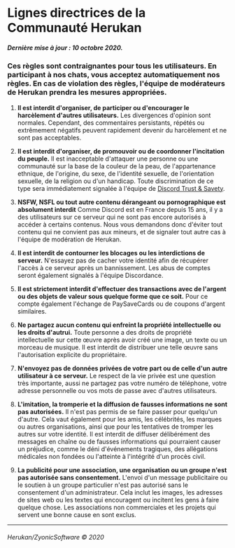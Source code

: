 # **Lignes directrices de la Communauté Herukan**

##### **Dernière mise à jour : 10 octobre 2020.**

### Ces règles sont contraignantes pour tous les utilisateurs. En participant à nos chats, vous acceptez automatiquement nos règles. En cas de violation des règles, l'équipe de modérateurs de Herukan prendra les mesures appropriées.

1. **Il est interdit d'organiser, de participer ou d'encourager le harcèlement d'autres utilisateurs.**
Les divergences d'opinion sont normales. Cependant, des commentaires persistants, répétés ou extrêmement négatifs peuvent rapidement devenir du harcèlement et ne sont pas acceptables.

2. **Il est interdit d'organiser, de promouvoir ou de coordonner l'incitation du peuple.**
Il est inacceptable d'attaquer une personne ou une communauté sur la base de la couleur de la peau, de l'appartenance ethnique, de l'origine, du sexe, de l'identité sexuelle, de l'orientation sexuelle, de la religion ou d'un handicap. Toute discrimination de ce type sera immédiatement signalée à l'équipe de [Discord Trust & Savety](https://support.discord.com/hc/en-us/requests/new?ticket_form_id=360000029731).

3. **NSFW, NSFL ou tout autre contenu dérangeant ou pornographique est absolument interdit**
Comme Discord est en France depuis 15 ans, il y a des utilisateurs sur ce serveur qui ne sont pas encore autorisés à accéder à certains contenus. Nous vous demandons donc d'éviter tout contenu qui ne convient pas aux mineurs, et de signaler tout autre cas à l'équipe de modération de Herukan.

4. **Il est interdit de contourner les blocages ou les interdictions de serveur.**
N'essayez pas de cacher votre identité afin de récupérer l'accès à ce serveur après un bannissement. Les abus de comptes seront également signalés à l'équipe Discordance.

5. **Il est strictement interdit d'effectuer des transactions avec de l'argent ou des objets de valeur sous quelque forme que ce soit.**
Pour ce compte également l'échange de PaySaveCards ou de coupons d'argent similaires.

6. **Ne partagez aucun contenu qui enfreint la propriété intellectuelle ou les droits d'autrui.**
Toute personne a des droits de propriété intellectuelle sur cette œuvre après avoir créé une image, un texte ou un morceau de musique. Il est interdit de distribuer une telle œuvre sans l'autorisation explicite du propriétaire.

7. **N'envoyez pas de données privées de votre part ou de celle d'un autre utilisateur à ce serveur.**
Le respect de la vie privée est une question très importante, aussi ne partagez pas votre numéro de téléphone, votre adresse personnelle ou vos mots de passe avec d'autres utilisateurs.

8. **L'imitation, la tromperie et la diffusion de fausses informations ne sont pas autorisées.**
Il n'est pas permis de se faire passer pour quelqu'un d'autre. Cela vaut également pour les amis, les célébrités, les marques ou autres organisations, ainsi que pour les tentatives de tromper les autres sur votre identité. Il est interdit de diffuser délibérément des messages en chaîne ou de fausses informations qui pourraient causer un préjudice, comme le déni d'événements tragiques, des allégations médicales non fondées ou l'atteinte à l'intégrité d'un procès civil.

9. **La publicité pour une association, une organisation ou un groupe n'est pas autorisée sans consentement.**
L'envoi d'un message publicitaire ou le soutien à un groupe particulier n'est pas autorisé sans le consentement d'un administrateur. Cela inclut les images, les adresses de sites web ou les textes qui encouragent ou incitent les gens à faire quelque chose. Les associations non commerciales et les projets qui servent une bonne cause en sont exclus.

---

###### Herukan/ZyonicSoftware © 2020
